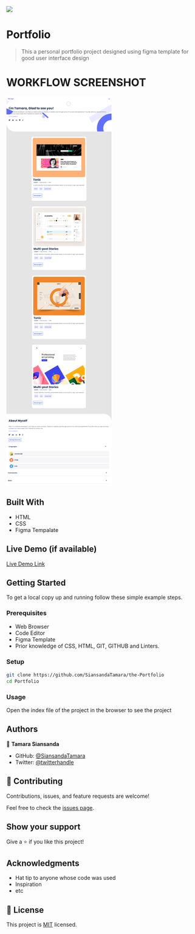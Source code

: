 ![](https://img.shields.io/badge/Microverse-blueviolet)

# Portfolio

> This a personal portfolio project designed using figma template for good user interface design

# WORKFLOW SCREENSHOT
![screenshot](mobile.png)

## Built With
- HTML
- CSS
- Figma Tempalate
## Live Demo (if available)

[Live Demo Link](https://siansandatamara.github.io/-the-Portfolio/
)

## Getting Started

To get a local copy up and running follow these simple example steps.

### Prerequisites

- Web Browser
- Code Editor
- Figma Template
- Prior knowledge of CSS, HTML, GIT, GITHUB and Linters.

### Setup

```bash
git clone https://github.com/SiansandaTamara/the-Portfolio
cd Portfolio
```

### Usage

Open the index file of the project in the browser to see the project

## Authors

👤 **Tamara Siansanda**

- GitHub: [@SiansandaTamara](https://github.com/SiansandaTamara)
- Twitter: [@twitterhandle](https://twitter.com/TamaraSiansanda)

## 🤝 Contributing

Contributions, issues, and feature requests are welcome!

Feel free to check the [issues page](../../issues/).

## Show your support

Give a ⭐️ if you like this project!

## Acknowledgments

- Hat tip to anyone whose code was used
- Inspiration
- etc

## 📝 License

This project is [MIT](./MIT.md) licensed.
